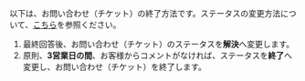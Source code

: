 以下は、お問い合わせ（チケット）の終了方法です。ステータスの変更方法について、[こちら](msp_change_status.md)を参照ください。

1. 最終回答後、お問い合わせ（チケット）のステータスを**解決**へ変更します。
2. 原則、**3営業日の間**、お客様からコメントがなければ、ステータスを**終了**へ変更し、お問い合わせ（チケット）を終了します。 
